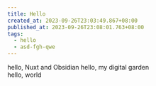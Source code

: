 ```yaml
---
title: Hello
created_at: 2023-09-26T23:03:49.867+08:00
published_at: 2023-09-26T23:08:01.763+08:00
tags:
  - hello
  - asd-fgh-qwe
---
```

hello, Nuxt and Obsidian
hello, my digital garden\
hello, world
